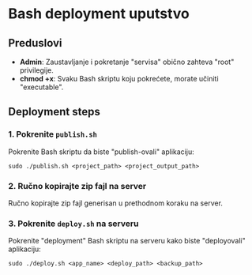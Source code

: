 # Bash deployment uputstvo

## Preduslovi

- **Admin**: Zaustavljanje i pokretanje "servisa" obično zahteva "root" privilegije.
- **chmod +x**: Svaku Bash skriptu koju pokrećete, morate učiniti "executable".

## Deployment steps

### 1. Pokrenite `publish.sh`
Pokrenite Bash skriptu da biste "publish-ovali" aplikaciju:
```
sudo ./publish.sh <project_path> <project_output_path>
```

### 2. Ručno kopirajte zip fajl na server
Ručno kopirajte zip fajl generisan u prethodnom koraku na server.

### 3. Pokrenite `deploy.sh` na serveru
Pokrenite "deployment" Bash skriptu na serveru kako biste "deployovali" aplikaciju:
```
sudo ./deploy.sh <app_name> <deploy_path> <backup_path>
```